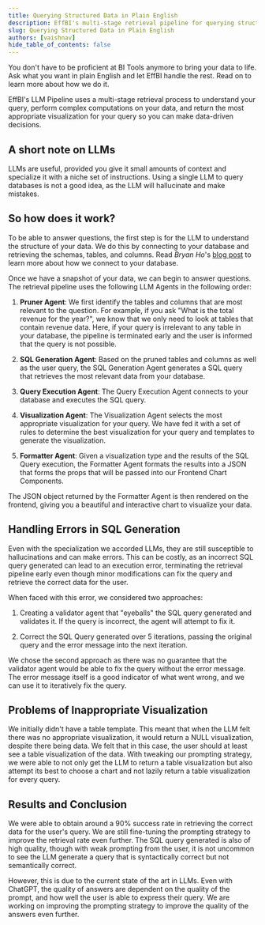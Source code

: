 ```yaml
---
title: Querying Structured Data in Plain English
description: EffBI's multi-stage retrieval pipeline for querying structured data
slug: Querying Structured Data in Plain English
authors: [vaishnav]
hide_table_of_contents: false
---
```


You don't have to be proficient at BI Tools anymore to bring your data to life. Ask what you want in plain English and let EffBI handle the rest. Read on to learn more about how we do it.

<!--truncate-->

EffBI's LLM Pipeline uses a multi-stage retrieval process to understand your query, perform complex computations on your data, and return the most appropriate visualization for your query so you can make data-driven decisions.

## A short note on LLMs
LLMs are useful, provided you give it small amounts of context and specialize it with a niche set of instructions. Using a single LLM to query databases is not a good idea, as the LLM will hallucinate and make mistakes.

## So how does it work?

To be able to answer questions, the first step is for the LLM to understand the structure of your data. We do this by connecting to your database and retrieving the schemas, tables, and columns. Read *Bryan Ho*'s [blog post](http://eff-bi-docs.vercel.app/blog/How%20Eff%20BI%20Snapshots%20your%20Database) to learn more about how we connect to your database.

Once we have a snapshot of your data, we can begin to answer questions. The retrieval pipeline uses the following LLM Agents in the following order:

1. **Pruner Agent**: We first identify the tables and columns that are most relevant to the question. For example, if you ask "What is the total revenue for the year?", we know that we only need to look at tables that contain revenue data. Here, if your query is irrelevant to any table in your database, the pipeline is terminated early and the user is informed that the query is not possible.

2. **SQL Generation Agent**: Based on the pruned tables and columns as well as the user query, the SQL Generation Agent generates a SQL query that retrieves the most relevant data from your database.

3. **Query Execution Agent**: The Query Execution Agent connects to your database and executes the SQL query.

4. **Visualization Agent**: The Visualization Agent selects the most appropriate visualization for your query. We have fed it with a set of rules to determine the best visualization for your query and templates to generate the visualization.

5. **Formatter Agent**: Given a visualization type and the results of the SQL Query execution, the Formatter Agent formats the results into a JSON that forms the props that will be passed into our Frontend Chart Components. 

The JSON object returned by the Formatter Agent is then rendered on the frontend, giving you a beautiful and interactive chart to visualize your data.

## Handling Errors in SQL Generation

Even with the specialization we accorded LLMs, they are still susceptible to hallucinations and can make errors. This can be costly, as an incorrect SQL query generated can lead to an execution error, terminating the retrieval pipeline early even though minor modifications can fix the query and retrieve the correct data for the user. 

When faced with this error, we considered two approaches:

1. Creating a validator agent that "eyeballs" the SQL query generated and validates it. If the query is incorrect, the agent will attempt to fix it.

2. Correct the SQL Query generated over 5 iterations, passing the original query and the error message into the next iteration. 

We chose the second approach as there was no guarantee that the validator agent would be able to fix the query without the error message. The error message itself is a good indicator of what went wrong, and we can use it to iteratively fix the query.

## Problems of Inappropriate Visualization

We initially didn't have a table template. This meant that when the LLM felt there was no appropriate visualization, it would return a NULL visualization, despite there being data. We felt that in this case, the user should at least see a table visualization of the data. With tweaking our prompting strategy, we were able to not only get the LLM to return a table visualization but also attempt its best to choose a chart and not lazily return a table visualization for every query.

## Results and Conclusion

We were able to obtain around a 90% success rate in retrieving the correct data for the user's query. We are still fine-tuning the prompting strategy to improve the retrieval rate even further. The SQL query generated is also of high quality, though with weak prompting from the user, it is not uncommon to see the LLM generate a query that is syntactically correct but not semantically correct.

However, this is due to the current state of the art in LLMs. Even with ChatGPT, the quality of answers are dependent on the quality of the prompt, and how well the user is able to express their query. We are working on improving the prompting strategy to improve the quality of the answers even further.

